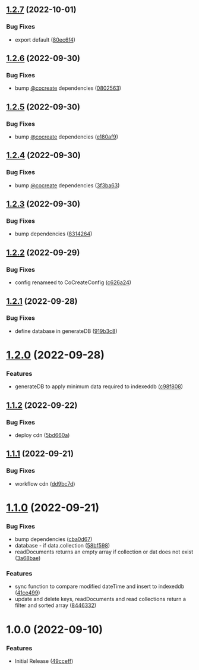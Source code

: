 ## [1.2.7](https://github.com/CoCreate-app/CoCreate-indexeddb/compare/v1.2.6...v1.2.7) (2022-10-01)


### Bug Fixes

* export default ([80ec6f4](https://github.com/CoCreate-app/CoCreate-indexeddb/commit/80ec6f4598168ae4b95a84fb9408373642ec0a35))

## [1.2.6](https://github.com/CoCreate-app/CoCreate-indexeddb/compare/v1.2.5...v1.2.6) (2022-09-30)


### Bug Fixes

* bump [@cocreate](https://github.com/cocreate) dependencies ([0802563](https://github.com/CoCreate-app/CoCreate-indexeddb/commit/0802563a2b3abf1842be3d667fc1600b429f0931))

## [1.2.5](https://github.com/CoCreate-app/CoCreate-indexeddb/compare/v1.2.4...v1.2.5) (2022-09-30)


### Bug Fixes

* bump [@cocreate](https://github.com/cocreate) dependencies ([e180af9](https://github.com/CoCreate-app/CoCreate-indexeddb/commit/e180af98c43c7b654b76cf7df4da0db2a9d8735d))

## [1.2.4](https://github.com/CoCreate-app/CoCreate-indexeddb/compare/v1.2.3...v1.2.4) (2022-09-30)


### Bug Fixes

* bump [@cocreate](https://github.com/cocreate) dependencies ([3f3ba63](https://github.com/CoCreate-app/CoCreate-indexeddb/commit/3f3ba636d20dae7f1ef0ca9bb6c8ac3880c1f94f))

## [1.2.3](https://github.com/CoCreate-app/CoCreate-indexeddb/compare/v1.2.2...v1.2.3) (2022-09-30)


### Bug Fixes

* bump dependencies ([8314264](https://github.com/CoCreate-app/CoCreate-indexeddb/commit/8314264c2a942c9b3752293f560ee22d25a0697b))

## [1.2.2](https://github.com/CoCreate-app/CoCreate-indexeddb/compare/v1.2.1...v1.2.2) (2022-09-29)


### Bug Fixes

* config renameed to CoCreateConfig ([c626a24](https://github.com/CoCreate-app/CoCreate-indexeddb/commit/c626a24b491ea7739265d4b0c884e00b134027a6))

## [1.2.1](https://github.com/CoCreate-app/CoCreate-indexeddb/compare/v1.2.0...v1.2.1) (2022-09-28)


### Bug Fixes

* define database in generateDB ([919b3c8](https://github.com/CoCreate-app/CoCreate-indexeddb/commit/919b3c8a44b1489fde39b7d780da2f1824c7c4a8))

# [1.2.0](https://github.com/CoCreate-app/CoCreate-indexeddb/compare/v1.1.2...v1.2.0) (2022-09-28)


### Features

* generateDB to apply minimum data required to indexeddb ([c98f808](https://github.com/CoCreate-app/CoCreate-indexeddb/commit/c98f8089ab9caf13602413b661e81fa2bfb2c966))

## [1.1.2](https://github.com/CoCreate-app/CoCreate-indexeddb/compare/v1.1.1...v1.1.2) (2022-09-22)


### Bug Fixes

* deploy cdn ([5bd660a](https://github.com/CoCreate-app/CoCreate-indexeddb/commit/5bd660ab3c61c677fd4fa21ae54870bb037cfb24))

## [1.1.1](https://github.com/CoCreate-app/CoCreate-indexeddb/compare/v1.1.0...v1.1.1) (2022-09-21)


### Bug Fixes

* workflow cdn ([dd9bc7d](https://github.com/CoCreate-app/CoCreate-indexeddb/commit/dd9bc7d85aaf46df6a4136935721382a911ad8cc))

# [1.1.0](https://github.com/CoCreate-app/CoCreate-indexeddb/compare/v1.0.0...v1.1.0) (2022-09-21)


### Bug Fixes

* bump dependencies ([cba0d67](https://github.com/CoCreate-app/CoCreate-indexeddb/commit/cba0d67e01bd106b735090ca7cbd261e533449cf))
* database - if data.collection ([58bf598](https://github.com/CoCreate-app/CoCreate-indexeddb/commit/58bf598687336eac77d559bf96c0a0b4b97d37cc))
* readDocuments returns an empty array if collection or dat does not exist ([3a68bae](https://github.com/CoCreate-app/CoCreate-indexeddb/commit/3a68bae718775955b4e808b3c4a5a1de96933460))


### Features

* sync function to compare modified dateTime and insert to indexeddb ([41ce499](https://github.com/CoCreate-app/CoCreate-indexeddb/commit/41ce499fd160b47c6927500f3c2b92af678a964f))
* update and delete keys, readDocuments and read collections return a filter and sorted array ([8446332](https://github.com/CoCreate-app/CoCreate-indexeddb/commit/84463328322bc6e43e099a7f824e23c5ce891360))

# 1.0.0 (2022-09-10)


### Features

* Initial Release ([49cceff](https://github.com/CoCreate-app/CoCreate-indexeddb/commit/49cceff25ab30e88913cce8e70546f479f9fb95b))
